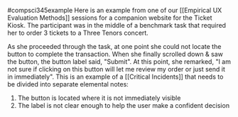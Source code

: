 
#compsci345example 
Here is an example from one of our [[Empirical UX Evaluation Methods]] sessions for a companion website for the Ticket Kiosk. The participant was in the middle of a benchmark task that required her to order 3 tickets to a Three Tenors concert. 

As she proceeded through the task, at one point she could not locate the button to complete the transaction. When she finally scrolled down & saw the button, the button label said, "Submit". At this point, she remarked, "I am not sure if clicking on this button will let me review my order or just send it in immediately". This is an example of a [[Critical Incidents]] that needs to be divided into separate elemental notes:
1. The button is located where it is not immediately visible
2. The label is not clear enough to help the user make a confident decision
